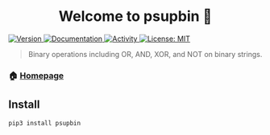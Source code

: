 <h1 align="center">Welcome to psupbin 👋</h1>
<p>
  <a href="https://pypi.org/project/psupbin/" target="_blank">
    <img alt="Version" src="https://img.shields.io/pypi/v/psupbin.svg">
  </a>
  <a href="https://github.com/phannoiershit/psupbin#readme" target="_blank">
    <img alt="Documentation" src="https://img.shields.io/badge/documentation-yes-brightgreen.svg" />
  </a>
  <a href="https://github.com/phannoiershit/psupbin/graphs/commit-activity" target="_blank">
    <img alt="Activity" src="https://img.shields.io/github/commit-activity/m/phannoiershit/psupbin.svg" />
  </a>
  <a href="https://github.com/phannoiershit/psupbin/blob/main/LICENSE" target="_blank">
    <img alt="License: MIT" src="https://img.shields.io/badge/License-MIT-yellow.svg" />
  </a>
</p>

> Binary operations including OR, AND, XOR, and NOT on binary strings.

### 🏠 [Homepage](https://github.com/phannoiershit/psupbin)

## Install

```bash
pip3 install psupbin
